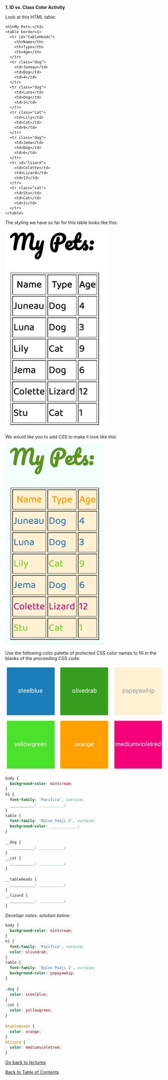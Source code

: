 **1. ID vs. Class Color Activity**

Look at this HTML table:

```
<h1>My Pets:</h1>
<table border=1>
  <tr id="tableHeads">
    <th>Name</th>
    <th>Type</th>
    <th>Age</th>
  </tr>
  <tr class="dog">
    <td>Juneau</td>
    <td>Dog</td>
    <td>4</td>
  </tr>
  <tr class="dog">
    <td>Luna</td>
    <td>Dog</td>
    <td>3</td>
  </tr>
  <tr class="cat">
    <td>Lily</td>
    <td>Cat</td>
    <td>9</td>
  </tr>
  <tr class="dog">
    <td>Jema</td>
    <td>Dog</td>
    <td>6</td>
  </tr>
  <tr id="lizard">
    <td>Colette</td>
    <td>Lizard</td>
    <td>12</td>
  </tr>
  <tr class="cat">
    <td>Stu</td>
    <td>Cat</td>
    <td>1</td>
  </tr>
</table>
```

The styling we have so far for this table looks like this:

<img src="/assets/mypets.png">

We would like you to add CSS to make it look like this:

<img src="/assets/mypetsstyled.png">

Use the following color palette of protected CSS color names to fill in the blanks of the proceeding CSS code:

<img src="/assets/colorpalette.png">

```css
body {
  background-color: mintcream;
}
h1 {
  font-family: 'Pacifico', cursive;
  ___________: ___________;
}
table {
  font-family: 'Baloo Paaji 2', cursive;
  background-color: ____________;
}

__dog {
  ___________: ___________;
}
__cat {
  ___________: ___________;
}

__tableHeads {
  ___________: ___________;
}
__lizard {
  ___________: ___________;
}
```

_Developr notes: solution below:_

```css
body {
  background-color: mintcream;
}
h1 {
  font-family: 'Pacifico', cursive;
  color: olivedrab;
}
table {
  font-family: 'Baloo Paaji 2', cursive;
  background-color: papayawhip;
}

.dog {
  color: steelblue;
}
.cat {
  color: yellowgreen;
}

#tableHeads {
  color: orange;
}
#lizard {
  color: mediumvioletred;
}
```

<a href="https://github.com/rachaelstanislaw/learn-pre-work/blob/master/CSS/css_lectures.md">Go back to lectures</a>

<a href="https://github.com/rachaelstanislaw/learn-pre-work">Back to Table of Contents</a>
